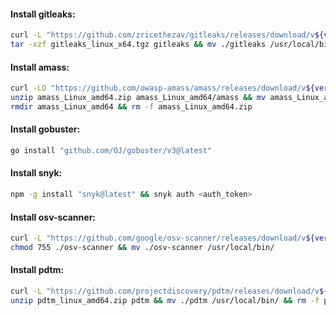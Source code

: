 #### Install gitleaks:
```bash
curl -L "https://github.com/zricethezav/gitleaks/releases/download/v${version}/gitleaks_${version}_linux_x64.tar.gz" -o gitleaks_linux_x64.tgz && \
tar -xzf gitleaks_linux_x64.tgz gitleaks && mv ./gitleaks /usr/local/bin/ && rm -f gitleaks_linux_x64.tgz
```

#### Install amass:
```bash
curl -LO "https://github.com/owasp-amass/amass/releases/download/v${version}/amass_Linux_amd64.zip" && \
unzip amass_Linux_amd64.zip amass_Linux_amd64/amass && mv amass_Linux_amd64/amass /usr/local/bin/ && \
rmdir amass_Linux_amd64 && rm -f amass_Linux_amd64.zip
```

#### Install gobuster:
```bash
go install "github.com/OJ/gobuster/v3@latest"
```

#### Install snyk:
```bash
npm -g install "snyk@latest" && snyk auth <auth_token>
```

#### Install osv-scanner:
```bash
curl -L "https://github.com/google/osv-scanner/releases/download/v${version}/osv-scanner_${version}_linux_amd64" -o osv-scanner && \
chmod 755 ./osv-scanner && mv ./osv-scanner /usr/local/bin/
```

#### Install pdtm:
```bash
curl -L "https://github.com/projectdiscovery/pdtm/releases/download/v${version}/pdtm_${version}_linux_amd64.zip" -o pdtm_linux_amd64.zip && \
unzip pdtm_linux_amd64.zip pdtm && mv ./pdtm /usr/local/bin/ && rm -f pdtm_linux_amd64.zip
```
